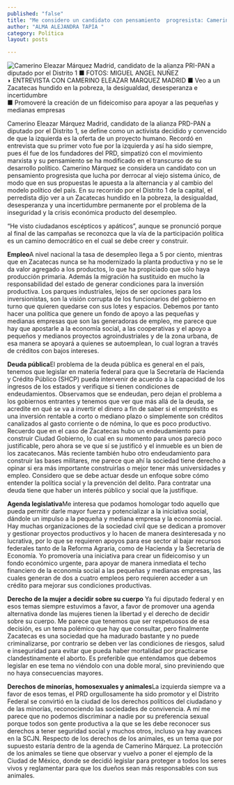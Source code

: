 ```yaml
---
published: "false"
title: "Me considero un candidato con pensamiento  progresista: Camerino Eleazar Márquez Madrid"
author: "ALMA ALEJANDRA TAPIA "
category: Política
layout: posts

---
```


![Camerino Eleazar Márquez Madrid, candidato de la alianza PRI-PAN a diputado por el Distrito 1 ■ FOTOS: MIGUEL ANGEL NUÑEZ](http://i.imgur.com/V0BSuSom.jpg)
◗ ENTREVISTA CON CAMERINO ELEAZAR MARQUEZ MADRID 
■ Veo a un Zacatecas hundido en la pobreza, la desigualdad, desesperanza e incertidumbre  
■ Promoveré la creación de un fideicomiso para apoyar a las pequeñas y medianas empresas

Camerino Eleazar Márquez Madrid, candidato de la alianza PRD-PAN a diputado por el Distrito 1, se define como un activista decidido y convencido de que la izquierda es la oferta de un proyecto humano. 
Recordó en entrevista que su primer voto fue por la izquierda y así ha sido siempre, pues él fue de los fundadores del PRD, simpatizó con el movimiento marxista y su pensamiento se ha modificado en el transcurso de su desarrollo político.
Camerino Márquez se considera un candidato con un pensamiento progresista que lucha por derrocar al viejo sistema único, de modo que en sus propuestas le apuesta a la alternancia y al cambio del modelo político del país. 
En su recorrido por el Distrito 1 de la capital, el perredista dijo ver a un Zacatecas hundido en la pobreza, la desigualdad, desesperanza y una incertidumbre permanente por el problema de la inseguridad y la crisis económica producto del desempleo.


“He visto ciudadanos escépticos y apáticos”, aunque se pronunció porque al final de las campañas se reconozca que la vía de la participación política es un camino democrático en el cual se debe creer y construir.

**Empleo**A nivel nacional la tasa de desempleo llega a 5 por ciento, mientras que en Zacatecas nunca se ha modernizado la planta productiva y no se le da valor agregado a los productos, lo que ha propiciado que sólo haya producción primaria. 
Además la migración ha sustituido en mucho la responsabilidad del estado de generar condiciones para la inversión productiva.
Los parques industriales, lejos de ser opciones para los inversionistas, son la visión corrupta de los funcionarios del gobierno en turno que quieren quedarse con sus lotes y espacios.
Debemos por tanto hacer una política que genere un fondo de apoyo a las pequeñas y medianas empresas que son las generadoras de empleo, me parece que hay que apostarle a la economía social, a las cooperativas y el apoyo a pequeños y medianos proyectos agroindustriales y de la zona urbana, de esa manera se apoyará a quienes se autoemplean, lo cual logran a través de créditos con bajos intereses.

**Deuda pública**El problema de la deuda pública es general en el país, tenemos que legislar en materia federal para que la Secretaría de Hacienda y Crédito Público (SHCP) pueda intervenir de acuerdo a la capacidad de los ingresos de los estados y verifique si tienen condiciones de endeudamientos.
Observamos que se endeudan, pero dejan el problema a los gobiernos entrantes y tenemos que ver que más allá de la deuda, se acredite en qué se va a invertir el dinero a fin de saber si el empréstito es una inversión rentable a corto o mediano plazo o simplemente son créditos canalizados al gasto corriente o de nómina, lo que es poco productivo.
Recuerdo que en el caso de Zacatecas hubo un endeudamiento para construir Ciudad Gobierno, lo cual en su momento para unos pareció poco justificable, pero ahora se ve que sí se justificó y el inmueble es un bien de los zacatecanos.
Más reciente también hubo otro endeudamiento para construir las bases militares, me parece que ahí la sociedad tiene derecho a opinar si era más importante construirlas o mejor tener más universidades y empleo. Considero que se debe actuar desde un enfoque sobre cómo entender la política social y la prevención del delito.
Para contratar una deuda tiene que haber un interés público y social que la justifique.

**Agenda legislativa**Me interesa que podamos homologar todo aquello que pueda permitir darle mayor fuerza y potencializar a la iniciativa social, dándole un impulso a la pequeña y mediana empresa y la economía social.
Hay muchas organizaciones de la sociedad civil que se dedican a promover y gestionar proyectos productivos y lo hacen de manera desinteresada y no lucrativa, por lo que se requieren apoyos para ese sector al bajar recursos federales tanto de la Reforma Agraria, como de Hacienda y la Secretaría de Economía.
Yo promovería una iniciativa para crear un fideicomiso y un fondo económico urgente, para apoyar de manera inmediata el techo financiero de la economía social a las pequeñas y medianas empresas, las cuales generan de dos a cuatro empleos pero requieren acceder a un crédito para mejorar sus condiciones productivas.

**Derecho de la mujer a 
decidir sobre su cuerpo** 
Ya fui diputado federal y en esos temas siempre estuvimos a favor, a favor de promover una agenda alternativa donde las mujeres tienen la libertad y el derecho de decidir sobre su cuerpo.
Me parece que tenemos que ser respetuosos de esa decisión, es un tema polémico que hay que consultar, pero finalmente Zacatecas es una sociedad que ha madurado bastante y no puede criminalizarse, por contrario se deben ver las condiciones de riesgos, salud e inseguridad para evitar que pueda haber mortalidad por practicarse clandestinamente el aborto.
Es preferible que entendamos que debemos legislar en ese tema no viéndolo con una doble moral, sino previniendo que no haya consecuencias mayores.

**Derechos de minorías, homosexuales y animales**La izquierda siempre va a favor de esos temas, el PRD orgullosamente ha sido promotor y el Distrito Federal se convirtió en la ciudad de los derechos políticos del ciudadano y de las minorías, reconociendo las sociedades de convivencia.
A mí me parece que no podemos discriminar a nadie por su preferencia sexual porque todos son gente productiva a la que se les debe reconocer sus derechos a tener seguridad social y muchos otros, incluso ya hay avances en la SCJN.
Respecto de los derechos de los animales, es un tema que por supuesto estaría dentro de la agenda de Camerino Márquez. La protección de los animales se tiene que observar  y vuelvo a poner el ejemplo de la Ciudad de México, donde se decidió legislar para proteger a todos los seres vivos y reglamentar para que los dueños sean más responsables con sus animales.
